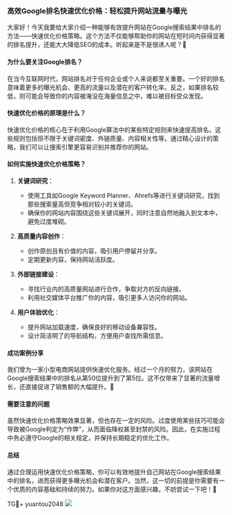 ### 高效Google排名快速优化价格：轻松提升网站流量与曝光

大家好！今天我要给大家介绍一种能够有效提升网站在Google搜索结果中排名的方法——快速优化价格策略。这个方法不仅能够帮助你的网站在短时间内获得显著的排名提升，还能大大降低SEO的成本。听起来是不是很诱人呢？🌟

#### 为什么要关注Google排名？

在当今互联网时代，网站排名对于任何企业或个人来说都至关重要。一个好的排名意味着更多的曝光机会、更高的流量以及潜在的客户转化率。反之，如果排名较低，则可能会导致你的内容被淹没在海量信息之中，难以被目标受众发现。

#### 快速优化价格的原理是什么？

快速优化价格的核心在于利用Google算法中的某些特定规则来快速提高排名。这些规则包括但不限于关键词密度、外链质量、内容相关性等。通过精心设计的策略，我们可以让搜索引擎更容易识别并推荐你的网站。

#### 如何实施快速优化价格策略？

1. **关键词研究**：
   - 使用工具如Google Keyword Planner、Ahrefs等进行关键词研究，找到那些搜索量高但竞争相对较小的关键词。
   - 确保你的网站内容围绕这些关键词展开，同时注意自然地融入到文本中，避免过度堆砌。

2. **高质量内容创作**：
   - 创作原创且有价值的内容，吸引用户停留并分享。
   - 定期更新内容，保持网站活跃度。

3. **外部链接建设**：
   - 寻找行业内的高质量网站进行合作，争取对方的反向链接。
   - 利用社交媒体平台推广你的内容，吸引更多人访问你的网站。

4. **用户体验优化**：
   - 提升网站加载速度，确保良好的移动设备兼容性。
   - 设计简洁明了的导航结构，方便用户查找所需信息。

#### 成功案例分享

我们曾为一家小型电商网站提供快速优化服务。经过一个月的努力，该网站在Google搜索结果中的排名从第50位提升到了第5位。这不仅带来了显著的流量增长，还直接促进了销售额的大幅提升。🎉

#### 需要注意的问题

虽然快速优化价格策略效果显著，但也存在一定的风险。过度使用某些技巧可能会导致被Google判定为“作弊”，从而面临降权甚至封禁的风险。因此，在实施过程中务必遵守Google的相关规定，并保持长期稳定的优化工作。

#### 总结

通过合理运用快速优化价格策略，你可以有效地提升自己网站在Google搜索结果中的排名，进而获得更多曝光机会和潜在客户。当然，这一切的前提是你需要有一个优质的内容基础和持续的努力。如果你对这方面感兴趣，不妨尝试一下吧！🚀

TG💪+ yuantou2048  ![](https://github.com/user-attachments/assets/42a5a4a5-fea9-4a1d-8aa0-73e57e430cca)